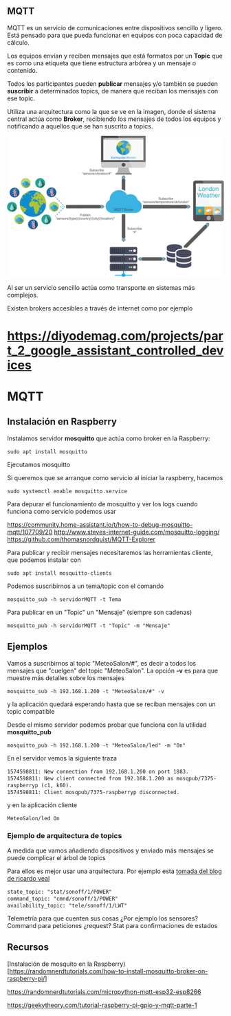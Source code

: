 ## MQTT

MQTT es un servicio de comunicaciones entre dispositivos sencillo y ligero. Está pensado para que pueda funcionar en equipos con poca capacidad de cálculo.

Los equipos envían y reciben mensajes que está formatos por un **Topic** que es como una etiqueta que tiene estructura arbórea y un mensaje o contenido.

Todos los participantes pueden **publicar** mensajes y/o también se pueden **suscribir** a determinados topics, de manera que reciban los mensajes con ese topic.

Utiliza una arquitectura como la que se ve en la imagen, donde el sistema central actúa como **Broker**, recibiendo los mensajes de todos los equipos y notificando a aquellos que se han suscrito a topics.

![Arquitectura MQTT](./images/MQTT_arquitectura.png)

Al ser un servicio sencillo actúa como transporte en sistemas más complejos.

Existen brokers accesibles a través de internet como por ejemplo

# https://diyodemag.com/projects/part_2_google_assistant_controlled_devices
# MQTT

## Instalación en Raspberry

Instalamos servidor **mosquitto** que actúa como broker en la Raspberry:

```
sudo apt install mosquitto
```

Ejecutamos mosquitto 


Si queremos que se arranque como servicio al iniciar la raspberry, hacemos

```
sudo systemctl enable mosquitto.service
```



Para depurar el funcionamiento de mosquitto y ver los logs cuando funciona como servicio podemos usar

https://community.home-assistant.io/t/how-to-debug-mosquitto-mqtt/107709/20
http://www.steves-internet-guide.com/mosquitto-logging/
https://github.com/thomasnordquist/MQTT-Explorer

Para publicar y recibir mensajes necesitaremos las herramientas cliente, que podemos instalar con

```
sudo apt install mosquitto-clients
```


Podemos suscribirnos a un tema/topic con el comando 

```
mosquitto_sub -h servidorMQTT -t Tema
``` 

Para publicar en un "Topic" un "Mensaje" (siempre son cadenas)

```
mosquitto_pub -h servidorMQTT -t "Topic" -m "Mensaje"
```




## Ejemplos

Vamos a suscribirnos al topic "MeteoSalon/#", es decir a todos los mensajes que "cuelgen" del topic "MeteoSalon".
La opción **-v** es para que muestre más detalles sobre los mensajes

```
mosquitto_sub -h 192.168.1.200 -t "MeteoSalon/#" -v

```

y la aplicación quedará esperando hasta que se reciban mensajes con un topic compatible

Desde el mismo servidor podemos probar que funciona con la utilidad **mosquitto_pub**

```
mosquitto_pub -h 192.168.1.200 -t "MeteoSalon/led" -m "On"
```

En el servidor vemos la siguiente traza

```
1574598811: New connection from 192.168.1.200 on port 1883.
1574598811: New client connected from 192.168.1.200 as mosqpub/7375-raspberryp (c1, k60).
1574598811: Client mosqpub/7375-raspberryp disconnected.
```

y en la aplicación cliente

```
MeteoSalon/led On
```

### Ejemplo de arquitectura de topics

A medida que vamos añadiendo dispositivos y enviado más mensajes se puede complicar el árbol de topics

Para ellos es mejor usar una arquitectura. Por ejemplo esta [tomada del blog de ricardo veal](https://ricveal.com/blog/sonoff-mqtt/)


    state_topic: "stat/sonoff/1/POWER"
    command_topic: "cmnd/sonoff/1/POWER"
    availability_topic: "tele/sonoff/1/LWT"

Telemetría para que cuenten sus cosas ¿Por ejemplo los sensores?
Command para peticiones ¿request?
Stat para confirmaciones de estados




## Recursos

[Instalación de mosquito en la Raspberry)[https://randomnerdtutorials.com/how-to-install-mosquitto-broker-on-raspberry-pi/]

https://randomnerdtutorials.com/micropython-mqtt-esp32-esp8266

https://geekytheory.com/tutorial-raspberry-pi-gpio-y-mqtt-parte-1
